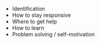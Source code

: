 * Identification
* How to stay responsive
* Where to get help
* How to learn
* Problem solving / self-motivation
